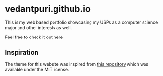 # vedantpuri.github.io
This is my web based portfolio showcasing my USPs as a computer science major and other interests as well.

Feel free to check it out [here](https://vedantpuri.github.io)

## Inspiration
The theme for this website was inspired from [this repository](https://github.com/jarrekk/Jalpc) which was available under the MIT license.

